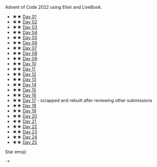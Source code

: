 Advent of Code 2022 using Elixir and LiveBook.

 - ★★ [Day 01](day01.livemd)
 - ★★ [Day 02](day02.livemd)
 - ★★ [Day 03](day03.livemd)
 - ★★ [Day 04](day04.livemd)
 - ★★ [Day 05](day05.livemd)
 - ★★ [Day 06](day06.livemd)
 - ★★ [Day 07](day07.livemd)
 - ★★ [Day 08](day08.livemd)
 - ★★ [Day 09](day09.livemd)
 - ★★ [Day 10](day10.livemd)
 - ★★ [Day 11](day11.livemd)
 - ★★ [Day 12](day12.livemd)
 - ★★ [Day 13](day13.livemd)
 - ★★ [Day 14](day14.livemd)
 - ★★ [Day 15](day15.livemd)
 - ★★ [Day 16](day16.livemd)
 - ★★ [Day 17](day17.livemd) - scrapped and rebuilt after reviewing other submissions
 - ★★ [Day 18](day18.livemd)
 - ★★ [Day 19](day19.livemd)
 - ★★ [Day 20](day20.livemd)
 - ★★ [Day 21](day21.livemd)
 - ★★ [Day 22](day22.livemd)
 - ★★ [Day 23](day23.livemd)
 - ★★ [Day 24](day24.livemd)
 - ★★ [Day 25](day25.livemd)
 
 
 
Star emoji:
 
```
☆★ 
```